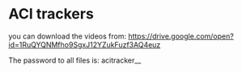 # ACI trackers
you can download the videos from:
https://drive.google.com/open?id=1RuQYQNMfho9SgxJ12YZukFuzf3AQ4euz

The password to all files is: acitracker__
